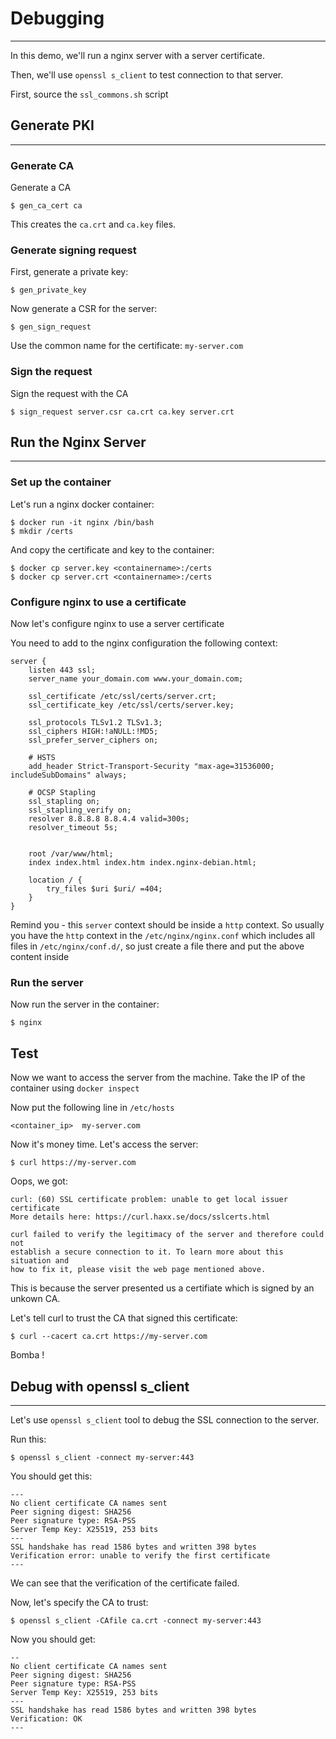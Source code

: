 # Debugging
---

In this demo, we'll run a nginx server with a server certificate.

Then, we'll use `openssl s_client` to test connection to that server.

First, source the `ssl_commons.sh` script

## Generate PKI
---

### Generate CA

Generate a CA

```
$ gen_ca_cert ca
```

This creates the `ca.crt` and `ca.key` files.

### Generate signing request

First, generate a private key:
```
$ gen_private_key
```

Now generate a CSR for the server:

```
$ gen_sign_request
```

Use the common name for the certificate: `my-server.com`

### Sign the request
Sign the request with the CA

```
$ sign_request server.csr ca.crt ca.key server.crt
```

## Run the Nginx Server
---

### Set up the container
Let's run a nginx docker container:
```
$ docker run -it nginx /bin/bash
$ mkdir /certs
```

And copy the certificate and key to the container:
```
$ docker cp server.key <containername>:/certs
$ docker cp server.crt <containername>:/certs
```

### Configure nginx to use a certificate
Now let's configure nginx to use a server certificate

You need to add to the nginx configuration the following context:
```
server {
    listen 443 ssl;
    server_name your_domain.com www.your_domain.com;

    ssl_certificate /etc/ssl/certs/server.crt;
    ssl_certificate_key /etc/ssl/certs/server.key;

    ssl_protocols TLSv1.2 TLSv1.3;
    ssl_ciphers HIGH:!aNULL:!MD5;
    ssl_prefer_server_ciphers on;

    # HSTS
    add_header Strict-Transport-Security "max-age=31536000; includeSubDomains" always;

    # OCSP Stapling
    ssl_stapling on;
    ssl_stapling_verify on;
    resolver 8.8.8.8 8.8.4.4 valid=300s;
    resolver_timeout 5s;


    root /var/www/html;
    index index.html index.htm index.nginx-debian.html;

    location / {
        try_files $uri $uri/ =404;
    }
}
```

Remind you - this `server` context should be inside a `http` context. So usually you have the `http` context in the `/etc/nginx/nginx.conf` which includes 
all files in `/etc/nginx/conf.d/`, so just create a file there and put the above content inside


### Run the server
Now run the server in the container:

```
$ nginx
```

## Test

Now we want to access the server from the machine. 
Take the IP of the container using `docker inspect`

Now put the following line in `/etc/hosts`

```
<container_ip>  my-server.com
```

Now it's money time. Let's access the server:
```
$ curl https://my-server.com
```

Oops, we got:
```
curl: (60) SSL certificate problem: unable to get local issuer certificate
More details here: https://curl.haxx.se/docs/sslcerts.html

curl failed to verify the legitimacy of the server and therefore could not
establish a secure connection to it. To learn more about this situation and
how to fix it, please visit the web page mentioned above.

```

This is because the server presented us a certifiate which is signed by an unkown CA.

Let's tell curl to trust the CA that signed this certificate:

```
$ curl --cacert ca.crt https://my-server.com
```

Bomba !

## Debug with openssl s_client
---

Let's use `openssl s_client` tool to debug the SSL connection to the server.

Run this:
```
$ openssl s_client -connect my-server:443
```

You should get this:
```
---
No client certificate CA names sent
Peer signing digest: SHA256
Peer signature type: RSA-PSS
Server Temp Key: X25519, 253 bits
---
SSL handshake has read 1586 bytes and written 398 bytes
Verification error: unable to verify the first certificate
---

```

We can see that the verification of the certificate failed.

Now, let's specify the CA to trust:

```
$ openssl s_client -CAfile ca.crt -connect my-server:443
```

Now you should get:

```
--
No client certificate CA names sent
Peer signing digest: SHA256
Peer signature type: RSA-PSS
Server Temp Key: X25519, 253 bits
---
SSL handshake has read 1586 bytes and written 398 bytes
Verification: OK
---

```
